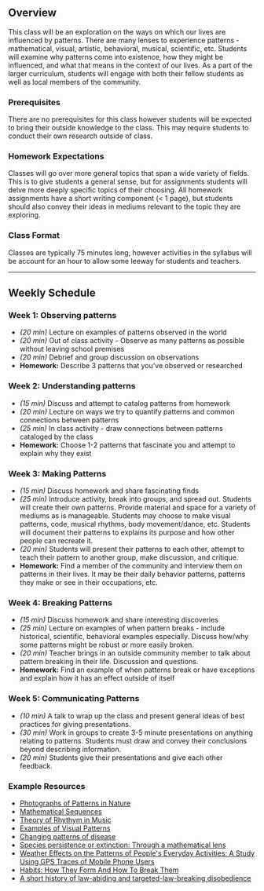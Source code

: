 ## Overview
This class will be an exploration on the ways on which our lives are influenced by patterns. There are many lenses to experience patterns - mathematical, visual, artistic, behavioral, musical, scientific, etc. Students will examine why patterns come into existence, how they might be influenced, and what that means in the context of our lives. As a part of the larger curriculum, students will engage with both their fellow students as well as local members of the community.

### Prerequisites
There are no prerequisites for this class however students will be expected to bring their outside knowledge to the class. This may require students to conduct their own research outside of class.

### Homework Expectations
Classes will go over more general topics that span a wide variety of fields. This is to give students a general sense, but for assignments students will delve more deeply specific topics of their choosing. All homework assignments have a short writing component (< 1 page), but students should also convey their ideas in mediums relevant to the topic they are exploring.

### Class Format
Classes are typically 75 minutes long, however activities in the syllabus will be account for an hour to allow some leeway for students and teachers.

---

## Weekly Schedule


### Week 1: Observing patterns
* *(20 min)*  Lecture on examples of patterns observed in the world
* *(20 min)*   Out of class activity - Observe as many patterns as possible without leaving school premises
* *(20 min)*  Debrief and group discussion on observations
* **Homework:** Describe 3 patterns that you’ve observed or researched


### Week 2:  Understanding patterns
* *(15 min)*  Discuss and attempt to catalog patterns from homework
* *(20 min)*  Lecture on ways we try to quantify patterns and common connections between patterns
* *(25 min)*  In class activity - draw connections between patterns cataloged by the class
* **Homework:** Choose 1-2 patterns that fascinate you and attempt to explain why they exist


### Week 3: Making Patterns
* *(15 min)*  Discuss homework and share fascinating finds
* *(25 min)*  Introduce activity, break into groups, and spread out. Students will create their own patterns. Provide material and space for a variety of mediums as is manageable. Students may choose to make visual patterns, code,  musical rhythms, body movement/dance, etc. Students will document their patterns to explains its purpose and how other people can recreate it.
* *(20 min)*  Students will present their patterns to each other, attempt to teach their pattern to another group, make discussion, and critique.
* **Homework:** Find a member of the community and interview them on patterns in their lives. It may be their daily behavior patterns, patterns they make or see in their occupations, etc.


### Week 4: Breaking Patterns
* *(15 min)*  Discuss homework and share interesting discoveries
* *(25 min)*  Lecture on examples of when pattern breaks - include historical, scientific, behavioral examples especially. Discuss how/why some patterns might be robust or more easily broken.
* *(20 min)*  Teacher brings in an outside community member to talk about pattern breaking in their life. Discussion and questions.
* **Homework:** Find an example of when patterns break or have exceptions and explain how it has an effect outside of itself


### Week 5: Communicating Patterns
* *(10 min)*  A talk to wrap up the class and present general ideas of best practices for giving presentations.
* *(30 min)*  Work in groups to create 3-5 minute presentations on anything relating to patterns. Students must draw and convey their conclusions beyond describing information.
* *(20 min)*  Students give their presentations and give each other feedback.



### Example Resources
* [Photographs of Patterns in Nature](https://www.nationalgeographic.com/photography/patterns-in-nature/)
* [Mathematical Sequences](https://mathigon.org/world/Sequences)
* [Theory of Rhythym in Music](https://music.tutsplus.com/tutorials/the-theory-of-rhythm-in-music--cms-19823)
* [Examples of Visual Patterns](http://www.visualpatterns.org/)
* [Changing patterns of disease](https://www.eea.europa.eu/signals/signals-2011/earth-2050-global-megatrends/changing-patterns-of-disease)
* [Species persistence or extinction: Through a mathematical lens](https://www.sciencedaily.com/releases/2012/11/121112135621.htm)
* [Weather Effects on the Patterns of People's Everyday Activities: A Study Using GPS Traces of Mobile Phone Users](https://www.ncbi.nlm.nih.gov/pmc/articles/PMC3867318/)
* [Habits: How They Form And How To Break Them](https://www.npr.org/2012/03/05/147192599/habits-how-they-form-and-how-to-break-them)
* [A short history of law-abiding and targeted-law-breaking disobedience](https://www.dailykos.com/stories/2016/5/15/1526874/-A-short-history-of-law-abiding-and-targeted-law-breaking-disobedience)
